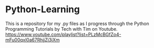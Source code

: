 # Python-Learning
This is a repository for my .py files as I progress through the Python Programming Tutorials by Tech with Tim on Youtube.
https://www.youtube.com/playlist?list=PLzMcBGfZo4-mFu00qxl0a67RhjjZj3jXm
